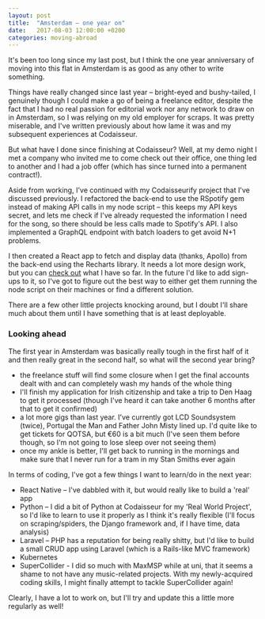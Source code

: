 ```yaml
---
layout: post
title:  "Amsterdam – one year on"
date:   2017-08-03 12:00:00 +0200
categories: moving-abroad
---
```


It's been too long since my last post, but I think the one year anniversary of moving into this flat in Amsterdam is as good as any other to write something.

<!--more-->

Things have really changed since last year – bright-eyed and bushy-tailed, I genuinely though I could make a go of being a freelance editor, despite the fact that I had no real passion for editorial work nor any network to draw on in Amsterdam, so I was relying on my old employer for scraps. It was pretty miserable, and I've written previously about how lame it was and my subsequent experiences at Codaisseur.

But what have I done since finishing at Codaisseur? Well, at my demo night I met a company who invited me to come check out their office, one thing led to another and I had a job offer (which has since turned into a permanent contract!).

Aside from working, I've continued with my Codaisseurify project that I've discussed previously. I refactored the back-end to use the RSpotify gem instead of making API calls in my node script – this keeps my API keys secret, and lets me check if I've already requested the information I need for the song, so there should be less calls made to Spotify's API. I also implemented a GraphQL endpoint with batch loaders to get avoid N+1 problems.

I then created a React app to fetch and display data (thanks, Apollo) from the back-end using the Recharts library. It needs a lot more design work, but you can [check out][0] what I have so far. In the future I'd like to add sign-ups to it, so I've got to figure out the best way to either get them running the node script on their machines or find a different solution.

There are a few other little projects knocking around, but I doubt I'll share much about them until I have something that is at least deployable.

### Looking ahead

The first year in Amsterdam was basically really tough in the first half of it and then really great in the second half, so what will the second year bring?

- the freelance stuff will find some closure when I get the final accounts dealt with and can completely wash my hands of the whole thing
- I'll finish my application for Irish citizenship and take a trip to Den Haag to get it processed (though I've heard it can take another 6 months after that to get it confirmed)
- a lot more gigs than last year. I've currently got LCD Soundsystem (twice), Portugal the Man and Father John Misty lined up. I'd quite like to get tickets for QOTSA, but €60 is a bit much (I've seen them before though, so I'm not going to lose sleep over not seeing them)
- once my ankle is better, I'll get back to running in the mornings and make sure that I never run for a tram in my Stan Smiths ever again

In terms of coding, I've got a few things I want to learn/do in the next year:

- React Native – I've dabbled with it, but would really like to build a 'real' app
- Python – I did a bit of Python at Codaisseur for my 'Real World Project', so I'd like to learn to use it properly as I think it's really flexible (I'll focus on scraping/spiders, the Django framework and, if I have time, data analysis)
- Laravel – PHP has a reputation for being really shitty, but I'd like to build a small CRUD app using Laravel (which is a Rails-like MVC framework)
- Kubernetes
- SuperCollider - I did so much with MaxMSP while at uni, that it seems a shame to not have any music-related projects. With my newly-acquired coding skills, I might finally attempt to tackle SuperCollider again!

Clearly, I have a lot to work on, but I'll try and update this a little more regularly as well!

[0]: https://music-visualizr.leefreeman.xyz/
